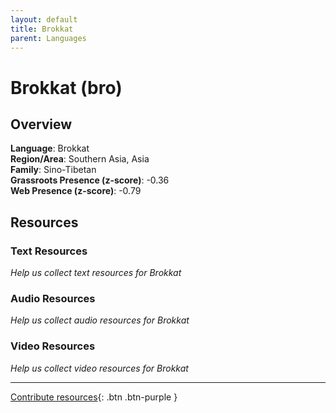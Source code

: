 ```yaml
---
layout: default
title: Brokkat
parent: Languages
---
```


# Brokkat (bro)

## Overview

**Language**: Brokkat  
**Region/Area**: Southern Asia, Asia  
**Family**: Sino-Tibetan  
**Grassroots Presence (z-score)**: -0.36  
**Web Presence (z-score)**: -0.79  

## Resources

### Text Resources
*Help us collect text resources for Brokkat*

### Audio Resources
*Help us collect audio resources for Brokkat*

### Video Resources
*Help us collect video resources for Brokkat*

---

[Contribute resources](https://forms.office.com/e/1SfLJx3u1r){: .btn .btn-purple }
